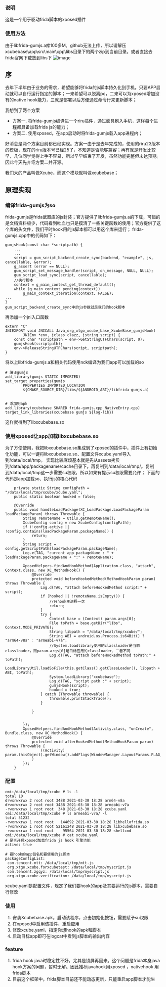 ### 说明

这是一个用于驱动frida脚本的xposed插件



### 使用方法

由于libfrida-gumjs.a库100多M，github无法上传，所以请解压xcubebase\app\src\main\cpp\libs目录下的两个zip到当前目录。或者直接去frida官网下载放到libs下
![image](https://user-images.githubusercontent.com/8065935/113249532-6d181300-92f1-11eb-90d8-9774e857be3c.png)


## 序
去年下半年由于业务的需求，希望能够将frida的js脚本持久化到手机，只要APP启动就可以自行运行指定的脚本；一来希望可以脱离pc，二来可以为xposed增加没有的native hook能力，三就是部署以后方便通过命令行来更新脚本；

我想到了两个方案
* 方案一. 将frida-gumjs编译进一个riru插件，通过面具刷入手机，这样每个进程都具备加载frida js的能力；
* 方案二. 使用xposed，在app启动时将frida-gumjs载入app进程内；

好消息是两个方案目前都已经实现。方案一由于是去年完成的，使用的riru23版本的模板，现在的riru版本号已经25了，不知道是否能够兼容；再有就是开发比较早，几位同学觉得上手不容易，所以早早结束了开发，虽然功能完整但未达预期。因此今天先介绍方案二并开源。

我们大的产品叫做Xcube，而这个模块就叫做xcubebase；

## 原理实现

### 编译frida-gumjs为so
frida-gumjs是frida武器库的js封装；官方提供了libfrida-gumjs.a的下载，可惜的是文档资料极少，代码看到吐血也只是摸清了一些关键函数的使用；官方提供了这个库的头文件，我们平时hook用的js脚本都可以用这个库来运行；
frida-gumjs.cpp中的代码如下：
```
gumjsHook(const char *scriptpath) {
    ...
    ...
    script = gum_script_backend_create_sync(backend, "example", js, cancellable, &error);
    g_assert (error == NULL);
    gum_script_set_message_handler(script, on_message, NULL, NULL);
    gum_script_load_sync(script, cancellable);
    //执行脚本
    context = g_main_context_get_thread_default();
    while (g_main_context_pending(context))
        g_main_context_iteration(context, FALSE);
...
}
gum_script_backend_create_sync中的js参数就是我们的hook脚本
```
再添加一个jni入口函数
```
extern "C"
JNIEXPORT void JNICALL Java_org_xtgo_xcube_base_XcubeBase_gumjsHook(
        JNIEnv *env, jclass clazz, jstring script) {
    const char *scriptpath = env->GetStringUTFChars(script, 0);
    gumjsHook(scriptpath);
    env->ReleaseStringUTFChars(script, scriptpath);
}
```
将以上libfrida-gumjs.a和相关代码使用ndk编译为我们app可以加载的so

```
# 编译gumjs
add_library(gumjs STATIC IMPORTED)
set_target_properties(gumjs
        PROPERTIES IMPORTED_LOCATION
        ${CMAKE_SOURCE_DIR}/libs/${ANDROID_ABI}/libfrida-gumjs.a)


# 添加到apk
add_library(xcubebase SHARED frida-gumjs.cpp NativeEntry.cpp)
target_link_libraries(xcubebase gumjs ${log-lib})
```
这样就得到了libxcubebase.so

### 使用xposed让app加载libxcubebase.so

为了方便使用，我把libxcubebase.so集成到了xposed的插件中，插件上有初始化功能，可以一键将libxcubebase.so、配置文件xcube.yaml导入到/data/local/tmp。
实现比较麻烦基本就是先从assets拷贝到/data/app/packagename/cache目录下，再复制到/data/local/tmp/。复制到/data/local/tmp这一步需要su权限，所以如果有提示su权限需要允许；
下面的代码是app加载so、执行js的核心代码
```
    private static String configPath = "/data/local/tmp/xcube/xcube.yaml";
    public static boolean hooked = false;

    @Override
    public void handleLoadPackage(XC_LoadPackage.LoadPackageParam loadPackageParam) throws Throwable {
        String remoteName = Utils.getRemoteName();
        XcubeConfig config = new XcubeConfig(configPath);
        if (!config.active || !config.contains(loadPackageParam.packageName)) {
            return;
        }
        String script = config.getScriptPath(loadPackageParam.packageName);
        Log.e(TAG, "current app packageName : " + loadPackageParam.packageName + ":" + remoteName);

        XposedHelpers.findAndHookMethod(Application.class, "attach", Context.class, new XC_MethodHook() {
            @Override
            protected void beforeHookedMethod(MethodHookParam param) throws Throwable {
                Log.d(TAG, "attach beforeHookedMethod script:" + script);
                if (hooked || !remoteName.isEmpty()) {
                    //只hook主进程一次
                    return;
                }
                try {
                    Context base = (Context) param.args[0];
                    File toPath = base.getDir("libs", Context.MODE_PRIVATE);
                    String libpath = "/data/local/tmp/xcube/";
                    String ABI = android.os.Process.is64Bit() ? "arm64-v8a" : "armeabi-v7a";
                    //System.loadlibrary使用的classloader是当前classloader，而param.args[0]是目标应用的classloader，二者不同
                    Log.d(TAG, "attach beforeHookedMethod toPath:" + toPath);
                    LoadLibraryUtil.loadSoFile(this.getClass().getClassLoader(), libpath + ABI, toPath);
                    System.loadLibrary("xcubebase");
                    Log.d(TAG, "script path :" + script);
                    gumjsHook(script);
                    hooked = true;
                } catch (Throwable throwable) {
                    throwable.printStackTrace();
                }

            }


        });
        XposedHelpers.findAndHookMethod(Activity.class, "onCreate", Bundle.class, new XC_MethodHook() {
            @Override
            protected void afterHookedMethod(MethodHookParam param) throws Throwable {
                ((Activity) param.thisObject).getWindow().addFlags(WindowManager.LayoutParams.FLAG_KEEP_SCREEN_ON);
            }
        });
    }
```

### 配置
```
cmi:/data/local/tmp/xcube # ls -l
total 10
drwxrwxrwx 2 root root 3488 2021-03-30 18:28 arm64-v8a
drwxrwxrwx 2 root root 3488 2021-03-30 18:28 armeabi-v7a
-rwxrwxrwx 1 root root  348 2021-03-30 18:28 xcube.yaml
cmi:/data/local/tmp/xcube # ls armeabi-v7a/ -l
total 51232
-rwxrwxrwx 1 root root   144692 2021-03-30 18:28 libhellofrida.so
-rwxrwxrwx 1 root root 52161248 2021-03-30 18:28 libxcubebase.so
-rwxrwxrwx 1 root root    95564 2021-03-30 18:28 shellcmd
cmi:/data/local/tmp/xcube # cat xcube.yaml
# 是否开启xposed加载frida js hook 引擎功能
active: true

# 要hook的app包名和要使用的js脚本
packageConfigList:
 com.tencent.mtt: /data/local/tmp/mtt.js
 org.xtgo.xcube.forxcubetest: /data/local/tmp/myscript.js
 com.tencent.zgqyz: /data/local/tmp/myscript.js
 org.xtgo.xcube.verification: /data/local/tmp/myscript.js
```
xcube.yaml是配置文件，规定了我们要hook的app及其要运行的js脚本，需要自行修改

### 使用
1. 安装Xcubebase.apk，启动该程序，点击初始化按钮，需要赋予su权限
2. 在xposed中启用该插件，重启应用
3. 修改xcube.yaml，指定你想hook的apk和脚本
4. 启动目标app即可在logcat中看到js脚本的输出内容




### feature

1. frida hook java时稳定性不好，尤其是锁屏再回来。这个问题是frida本身java hook方案的问题，暂时无解。因此推荐javahook用xposed ，nativehook 用frida脚本
2. 目前这个框架中，frida脚本目前还不能动态更新，只能重启app脚本才能生


